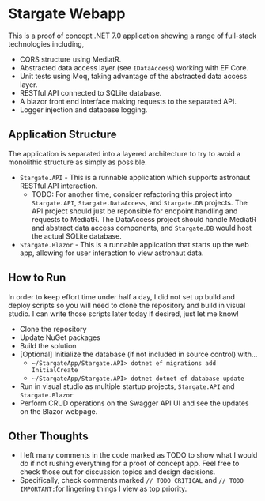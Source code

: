 # Stargate Webapp
This is a proof of concept .NET 7.0 application showing a range of full-stack technologies including,
- CQRS structure using MediatR.
- Abstracted data access layer (see `IDataAccess`) working with EF Core.
- Unit tests using Moq, taking advantage of the abstracted data access layer.
- RESTful API connected to SQLite database.
- A blazor front end interface making requests to the separated API.
- Logger injection and database logging.

## Application Structure
The application is separated into a layered architecture to try to avoid a monolithic structure as simply as possible.
- `Stargate.API` - This is a runnable application which supports astronaut  RESTful API interaction.
    - TODO: For another time, consider refactoring this project into `Stargate.API`, `Stargate.DataAccess`, and `Stargate.DB` projects. The API project should just be reponsible for endpoint handling and requests to MediatR. The DataAccess project should handle MediatR and abstract data access components, and `Stargate.DB` would host the actual SQLite database.
- `Stargate.Blazor` - This is a runnable application that starts up the web app, allowing for user interaction to view astronaut data.

## How to Run
In order to keep effort time under half a day, I did not set up build and deploy scripts so you will need to clone the repository and build in visual studio.
I can write those scripts later today if desired, just let me know!

- Clone the repository
- Update NuGet packages
- Build the solution
- [Optional] Initialize the database (if not included in source control) with...
    - `~/StargateApp/Stargate.API> dotnet ef migrations add InitialCreate`
    - `~/StargateApp/Stargate.API> dotnet dotnet ef database update`
- Run in visual studio as multiple startup projects, `Stargate.API` and `Stargate.Blazor`
- Perform CRUD operations on the Swagger API UI and see the updates on the Blazor webpage.

## Other Thoughts
- I left many comments in the code marked as TODO to show what I would do if not rushing everything for a proof of concept app. Feel free to check those out for discussion topics and design decisions.
- Specifically, check comments marked `// TODO CRITICAL` and `// TODO IMPORTANT:`for lingering things I view as top priority.
